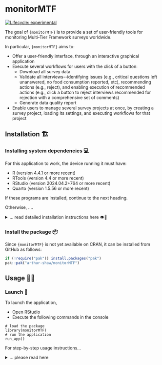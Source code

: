 
# monitorMTF

<!-- badges: start -->
[![Lifecycle:
experimental](https://img.shields.io/badge/lifecycle-experimental-orange.svg)](https://lifecycle.r-lib.org/articles/stages.html#experimental)
<!-- badges: end -->

The goal of `{monitorMTF}` is to provide a set of user-friendly tools for monitoring Multi-Tier Framework surveys worldwide.

In particular, `{monitorMTF}` aims to:

- Offer a user-friendly interface, through an interactive graphical application
- Execute several workflows for users with the click of a button:
  - Download all survey data
  - Validate all interviews--identifying issues (e.g., critical questions left unanswered, no food consumption reported, etc), recommending actions (e.g., reject), and enabling execution of recommended actions (e.g., click a button to reject interviews recommended for rejection with a comprehensive set of comments)
  - Generate data quality report
- Enable users to manage several survey projects at once, by creating a survey project, loading its settings, and executing workflows for that project

## Installation 🏗️

### Installing system dependencies 💻

For this application to work, the device running it must have:

- R (version 4.4.1 or more recent)
- RTools (version 4.4 or more recent)
- RStudio (version 2024.04.2+764 or more recent)
- Quarto (version 1.5.56 or more recent)

If these programs are installed, continue to the next heading.

Otherwise, ....

<details>
<summary>
... read detailed installation instructions here 👁️📑
</summary>

Before running this program for the first time, (re)install the
following software:

- [R](#r)
- [RTools](#rtools)
- [RStudio](#rstudio)
- [Quarto](#quarto)

Even if these software packages are already installed, it is necessary
to reinstall them in order to have the latest version of these tools for
this program to work successfully.

Please read below about how to install these programs.

#### R

- Follow this [link](https://cran.r-project.org/)
- Click on the appropriate link for your operating system
- Click on `base`
- Download and install (e.g.,
  [this](https://cran.r-project.org/bin/windows/base/R-4.3.2-win.exe)
  for Windows)

#### RTools

Required for the Windows operating system.

- Follow this [link](https://cran.r-project.org/)
- Click on `Windows`
- Click on `RTools`
- Download
  (e.g.,[this](https://cran.r-project.org/bin/windows/Rtools/rtools43/files/rtools43-5863-5818.exe)for
  a 64bit system)
- Install in the default installation location (e.g., `C:\rtools43` on
  Windows)

This program allows R to compile C++ scripts used by certain packages
(e.g., `{dplyr}`).

#### RStudio

- Follow this [link](https://posit.co/products/open-source/rstudio/)
- Click on the `DOWNLOAD RSTUDIO` button in the upper right-hand corner
  of the page’s navbar
- Click on the appropriate link for your operating system
- Download and install (e.g.,
  [this](https://download1.rstudio.org/electron/windows/RStudio-2023.09.1-494.exe)
  for Windows)

#### Quarto

- Follow this [link](https://quarto.org/docs/get-started/)
- Scroll to the `Step 1` header
- Download the appropriate installation file for your operating system--likely the one suggested in the `Download Quarto CLI` button

Note: while Quarto should be packaged with recent versions of RStudio, it is good to install Quarto separately, just in case.

</details>

### Install the package 📦

Since `{monitorMTF}` is not yet available on CRAN, it can be installed from
GitHub as follows:

``` r
if (!require("pak")) install.packages("pak")
pak::pak("arthur-shaw/monitorMTF")
```

## Usage 👩‍💻

### Launch 🚀

To launch the application,

- Open RStudio
- Execute the following commands in the console

```{r}
# load the package
library(monitorMTF)
# run the application
run_app()
```


For step-by-step usage instructions...

<details>
<summary>... please read here</summary>

- [Setup](#setup-️)
- [Download data](#download-data-️)
- [Validate / reject interviews](#validate--reject-interviews-)
- [Generating data quality report](#generate-data-quality-report-)

### Setup ⚙️

#### Choose a project

First, create a new project or a load an existing one.

To create a new project:

- Provide a short name for it
- Select it from the drop-down
- Press the `Load project` button

To load an existing project:

- Select it from the drop-down
- Press the `Load project` button

#### Provide project settings

To provide settings, click on the `Settings` entry in the top navigation bar. 

These settings include:

- **Server details.** These are needed for the application to interact with your server on your behalf (e.g., download data, reject interviews, etc).
- **Questionnaires.** The application needs to know which MTF questionnaires are part of your survey project, and which questionnaires that appear on the server are those whose data you need. For each questionnaire type, use the toggle to specify whether the questionnaire type is deployed or not. For questionnaires that are deployed, enter some text (or a regular expression) that identifies the questionnaire(s) of interest. Once the text has been composed, press the `Search` button to query the server. Once the desired questionnaire(s) is (are) shown, press the `Save` button. This may be an iterative process. These actions can be repeated as needed until the right questionnaires are identified.

### Download data ⬇️

There are two steps to downloading data:

1. [Fetch it from the server](#fetch-from-the-server)
2. [Get it outside of the application](#get-it-outside-the-application)

The second step is strictly optional. The application only requires the first step.

#### Fetch from the server

To download data from the server:

- Click on the `Get` entry in the application's top navigation bar.
- Press the `Fetch data` button.

#### Get it outside the application

To get these data for usage outside of the application: 

- Expand the `Download data` accordion on the right-hand side of the screen.
- Click the button of the data you would like to obtain (e.g., `Household` to get the combined data from the household questionnaires)

For convenience, the application downloads data from the server to a specific "hidden" folder. This ensures that the application finds the data where it expects and so that it can safely perform application-specific operations on it.

Mindful that end users may need downloaded data for other operations, the application allows the user to obtain the data that the application obtains or creates, and save it in an appropriate spot in the user's project file system.

### Validate / reject interviews ❌

The application executes the following workflow:

- **Validate.** The application includes a set of data validations to perform. To execute them, expand the `Validate` accordion and press the `Run` button.
- **Edit.** The application creates a file containing interviews recommended to reject. To see the contents of this file, simply expand the `Edit` accordion. To edit the contents of the file, edit as one would an Excel file. To either confirm the system-generated recommendations or save any edits to them, press the `Save` button. The final column in the spreadsheet contains the reason(s) for rejection. Each reason starts with `ERROR:` and occupies a single line. If reasons are added, please add them on an additional line of text in the spreadsheet cell. If an interview needs to be removed, right-click and select `Delete`.
- **Reject.** The application can reject all interviews contained in the file edited above. To execute this action, expand the `Reject` accordion and click on the `Run` button. Doing so will instruct the server to reject the interviews in the file and post the comments contained in the comment column.
- **Report.** NOTE: functionality not present yet; still under development 🚧

### Generate data quality report 📈

NOTE: functionality not present yet; still under development 🚧

</details>